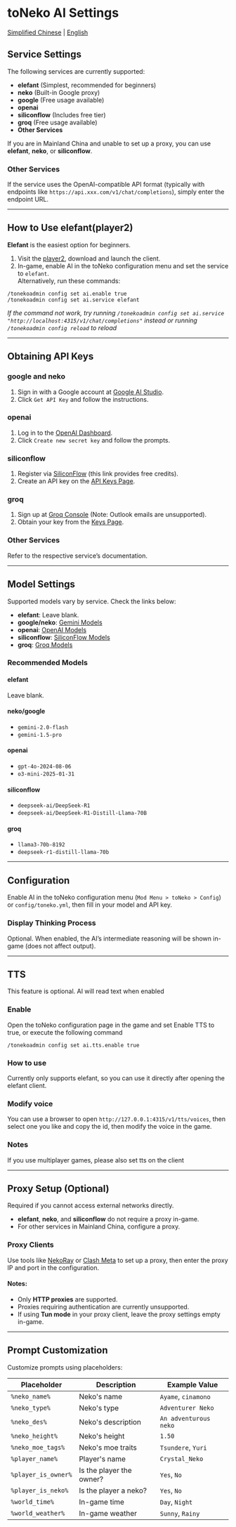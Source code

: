 # toNeko AI Settings
[Simplified Chinese](https://github.com/CSneko/toNeko/blob/main/docs/AI.md) | [English](https://github.com/CSneko/toNeko/blob/main/docs/AI_en.md)

## Service Settings
The following services are currently supported:
- **elefant** (Simplest, recommended for beginners)
- **neko** (Built-in Google proxy)
- **google** (Free usage available)
- **openai**
- **siliconflow** (Includes free tier)
- **groq** (Free usage available)
- **Other Services**

If you are in Mainland China and unable to set up a proxy, you can use **elefant**, **neko**, or **siliconflow**.

### Other Services
If the service uses the OpenAI-compatible API format (typically with endpoints like `https://api.xxx.com/v1/chat/completions`), simply enter the endpoint URL.

---

## How to Use elefant(player2)
**Elefant** is the easiest option for beginners.

1. Visit the [player2](https://player2.game/), download and launch the client.
2. In-game, enable AI in the toNeko configuration menu and set the service to `elefant`.  
   Alternatively, run these commands:  
```
/tonekoadmin config set ai.enable true
/tonekoadmin config set ai.service elefant
```

*If the command not work, try running `/tonekoadmin config set ai.service "http://localhost:4315/v1/chat/completions"` instead or running `/tonekoadmin config reload` to reload*

---

## Obtaining API Keys
### **google** and **neko**
1. Sign in with a Google account at [Google AI Studio](https://aistudio.google.com).
2. Click `Get API Key` and follow the instructions.

### **openai**
1. Log in to the [OpenAI Dashboard](https://platform.openai.com/api-keys).
2. Click `Create new secret key` and follow the prompts.

### **siliconflow**
1. Register via [SiliconFlow](https://cloud.siliconflow.cn/i/2ZR74wDe) (this link provides free credits).
2. Create an API key on the [API Keys Page](https://cloud.siliconflow.cn/account/ak).

### **groq**
1. Sign up at [Groq Console](https://console.groq.com) (Note: Outlook emails are unsupported).
2. Obtain your key from the [Keys Page](https://console.groq.com/keys).

### **Other Services**
Refer to the respective service’s documentation.

---

## Model Settings
Supported models vary by service. Check the links below:
- **elefant**: Leave blank.
- **google/neko**: [Gemini Models](https://ai.google.dev/gemini-api/docs/models/gemini?hl=zh-cn)
- **openai**: [OpenAI Models](https://platform.openai.com/docs/models)
- **siliconflow**: [SiliconFlow Models](https://cloud.siliconflow.cn/models)
- **groq**: [Groq Models](https://console.groq.com/docs/models)

### Recommended Models
#### elefant
Leave blank.
#### neko/google
- `gemini-2.0-flash`
- `gemini-1.5-pro`
#### openai
- `gpt-4o-2024-08-06`
- `o3-mini-2025-01-31`
#### siliconflow
- `deepseek-ai/DeepSeek-R1`
- `deepseek-ai/DeepSeek-R1-Distill-Llama-70B`
#### groq
- `llama3-70b-8192`
- `deepseek-r1-distill-llama-70b`

---

## Configuration
Enable AI in the toNeko configuration menu (`Mod Menu > toNeko > Config`) or `config/toneko.yml`, then fill in your model and API key.

### Display Thinking Process
Optional. When enabled, the AI’s intermediate reasoning will be shown in-game (does not affect output).

---

## TTS
This feature is optional. AI will read text when enabled

### Enable
Open the toNeko configuration page in the game and set Enable TTS to true, or execute the following command
```
/tonekoadmin config set ai.tts.enable true
```
### How to use
Currently only supports elefant, so you can use it directly after opening the elefant client.
### Modify voice
You can use a browser to open `http://127.0.0.1:4315/v1/tts/voices`, then select one you like and copy the id, then modify the voice in the game.
### Notes
If you use multiplayer games, please also set tts on the client

---
## Proxy Setup (Optional)
Required if you cannot access external networks directly.

- **elefant**, **neko**, and **siliconflow** do not require a proxy in-game.
- For other services in Mainland China, configure a proxy.

### Proxy Clients
Use tools like [NekoRay](https://github.com/MatsuriDayo/nekoray) or [Clash Meta](https://github.com/MetaCubeX/mihomo/tree/Meta) to set up a proxy, then enter the proxy IP and port in the configuration.

#### Notes:
- Only **HTTP proxies** are supported.
- Proxies requiring authentication are currently unsupported.
- If using **Tun mode** in your proxy client, leave the proxy settings empty in-game.

---

## Prompt Customization
Customize prompts using placeholders:

| Placeholder         | Description              | Example Value         |  
|---------------------|--------------------------|-----------------------|  
| `%neko_name%`       | Neko's name              | `Ayame`, `cinamono`   |  
| `%neko_type%`       | Neko's type              | `Adventurer Neko`     |  
| `%neko_des%`        | Neko's description       | `An adventurous neko` |  
| `%neko_height%`     | Neko's height            | `1.50`                |  
| `%neko_moe_tags%`   | Neko's moe traits        | `Tsundere`, `Yuri`    |  
| `%player_name%`     | Player's name            | `Crystal_Neko`        |  
| `%player_is_owner%` | Is the player the owner? | `Yes`, `No`           |  
| `%player_is_neko%`  | Is the player a neko?    | `Yes`, `No`           |  
| `%world_time%`      | In-game time             | `Day`, `Night`        |  
| `%world_weather%`   | In-game weather          | `Sunny`, `Rainy`      |  